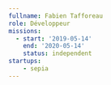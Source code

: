 ```yaml
---
fullname: Fabien Tafforeau
role: Développeur
missions:
  - start: '2019-05-14'
    end: '2020-05-14'
    status: independent
startups:
    - sepia
---
```

